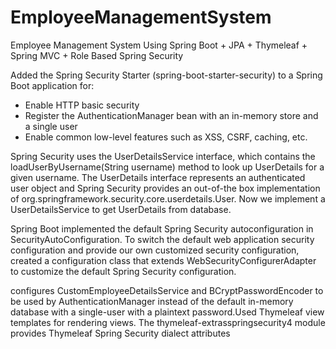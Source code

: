 # EmployeeManagementSystem
Employee Management System Using Spring Boot + JPA + Thymeleaf + Spring MVC + Role Based Spring Security


Added the Spring Security Starter (spring-boot-starter-security) to a Spring Boot application for:
- Enable HTTP basic security
- Register the AuthenticationManager bean with an in-memory store and a single user
- Enable common low-level features such as XSS, CSRF, caching, etc.

Spring Security uses the UserDetailsService interface, which contains the loadUserByUsername(String username) method to look up UserDetails for a given username. 
The UserDetails interface represents an authenticated user object and Spring Security provides an out-of-the box implementation of org.springframework.security.core.userdetails.User. Now we implement a UserDetailsService to get UserDetails from database.


Spring Boot implemented the default Spring Security autoconfiguration in SecurityAutoConfiguration. 
To switch the default web application security configuration and provide our own customized security configuration, created a configuration class that extends WebSecurityConfigurerAdapter to customize the default Spring Security configuration.

configures CustomEmployeeDetailsService and BCryptPasswordEncoder to be used by AuthenticationManager instead of the default in-memory database with a single-user with a plaintext password.Used Thymeleaf view templates for rendering views. The thymeleaf-extrasspringsecurity4 module provides Thymeleaf Spring Security dialect attributes
